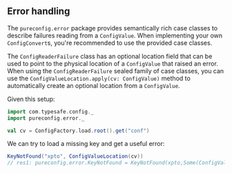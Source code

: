 ## Error handling

The `pureconfig.error` package provides semantically rich case classes to
describe failures reading from a `ConfigValue`. When implementing your own
`ConfigConvert`s, you're recommended to use the provided case classes.

The `ConfigReaderFailure` class has an optional location field that can be used
to point to the physical location of a `ConfigValue` that raised an error. When
using the `ConfigReaderFailure` sealed family of case classes, you can use the
`ConfigValueLocation.apply(cv: ConfigValue)` method to automatically create an
optional location from a `ConfigValue`.

Given this setup:

```scala
import com.typesafe.config._
import pureconfig.error._

val cv = ConfigFactory.load.root().get("conf")
```

We can try to load a missing key and get a useful error:
```scala
KeyNotFound("xpto", ConfigValueLocation(cv))
// res1: pureconfig.error.KeyNotFound = KeyNotFound(xpto,Some(ConfigValueLocation(/Users/dvm105/pureconfig/docs/target/scala-2.12/classes/application.conf,11)))
```
